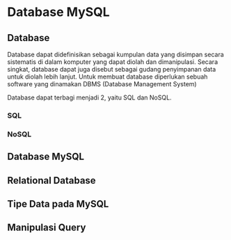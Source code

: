# Database MySQL

## Database
Database dapat didefinisikan sebagai kumpulan data yang disimpan secara sistematis di dalam komputer yang dapat diolah dan dimanipulasi. Secara singkat, database dapat juga disebut sebagai gudang penyimpanan data untuk diolah lebih lanjut. Untuk membuat database diperlukan sebuah software yang dinamakan DBMS (Database Management System)

Database dapat terbagi menjadi 2, yaitu SQL dan NoSQL.

### SQL

### NoSQL

## Database MySQL

## Relational Database

## Tipe Data pada MySQL

## Manipulasi Query
